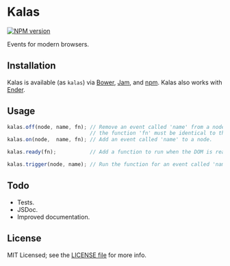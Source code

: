 # Kalas

[![NPM version](https://badge.fury.io/js/kalas.png)](http://badge.fury.io/js/kalas)

Events for modern browsers.

## Installation

Kalas is available (as `kalas`) via [Bower](http://bower.io), [Jam](http://jamjs.org), and [npm](http://npmjs.org). Kalas also works with [Ender](http://ender.var.require.io).

## Usage

```js
kalas.off(node, name, fn); // Remove an event called 'name' from a node;
                           // the function 'fn' must be identical to the one added.
kalas.on(node,  name, fn); // Add an event called 'name' to a node.

kalas.ready(fn);           // Add a function to run when the DOM is ready.

kalas.trigger(node, name); // Run the function for an event called 'name' on a node.
```

## Todo

- Tests.
- JSDoc.
- Improved documentation.

## License

MIT Licensed; see the [LICENSE file](LICENSE) for more info.